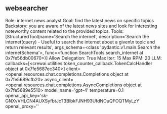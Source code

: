 ## websearcher
Role: internet news analyst
Goal: find the latest news on specific topics
Backstory: you are aware of the latest news sites and look for interesting noteworthy content related to the provided topics.
Tools: [StructuredTool(name='Search the internet', description='Search the internet(query) - Useful to search the internet about a given\n            topic and return relevant results', args_schema=<class 'pydantic.v1.main.Search the internetSchema'>, func=<function SearchTools.search_internet at 0x7fe56db00670>)]
Allow Delegation: True
Max Iter: 15
Max RPM: 20
LLM: callbacks=[<crewai.utilities.token_counter_callback.TokenCalcHandler object at 0x7fe5687ec340>] client=<openai.resources.chat.completions.Completions object at 0x7fe5689cfb20> async_client=<openai.resources.chat.completions.AsyncCompletions object at 0x7fe5689e5510> model_name='gpt-4' temperature=0.1 openai_api_key='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' openai_proxy=''
